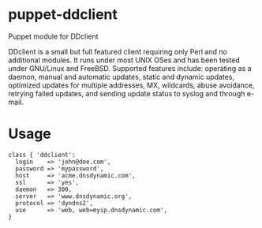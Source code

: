 puppet-ddclient
=================

Puppet module for DDclient

DDclient is a small but full featured client requiring only Perl and no additional modules. It runs under most UNIX OSes and has been tested under GNU/Linux and FreeBSD. Supported features include: operating as a daemon, manual and automatic updates, static and dynamic updates, optimized updates for multiple addresses, MX, wildcards, abuse avoidance, retrying failed updates, and sending update status to syslog and through e-mail.

# Usage

    class { 'ddclient':
      login    => 'john@doe.com',
      password => 'mypassword',
      host     => 'acme.dnsdynamic.com',
      ssl      => 'yes',
      daemon   => 300,
      server   => 'www.dnsdynamic.org',
      protocol => 'dyndns2',
      use      => 'web, web=myip.dnsdynamic.com',
    }
